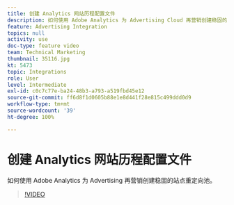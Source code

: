 ```yaml
---
title: 创建 Analytics 网站历程配置文件
description: 如何使用 Adobe Analytics 为 Advertising Cloud 再营销创建稳固的站点重定向池。
feature: Advertising Integration
topics: null
activity: use
doc-type: feature video
team: Technical Marketing
thumbnail: 35116.jpg
kt: 5473
topic: Integrations
role: User
level: Intermediate
exl-id: c0c7c77e-ba24-48b3-a793-a519fbd45e12
source-git-commit: ff6d8f1d0605b88e1e8d441f28e815c499ddd0d9
workflow-type: tm+mt
source-wordcount: '39'
ht-degree: 100%

---
```


# 创建 Analytics 网站历程配置文件

如何使用 Adobe Analytics 为 Advertising 再营销创建稳固的站点重定向池。

>[!VIDEO](https://video.tv.adobe.com/v/35116/?quality=12&learn=on)
